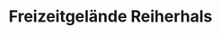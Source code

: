 ---
title: "Freizeitgelände Reiherhals"
url: /lychen/freizeitgelaende-reiherhals/
shop: Allgemein
---